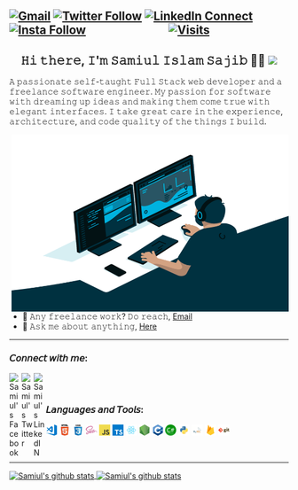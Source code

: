 [![Gmail](https://img.shields.io/badge/%20-Send%20Mail-black?color=14171A&labelColor=ef5350&logo=gmail&logoColor=ffffff)](mailto:samiul.islam.unisel@gmail.com)
[![Twitter Follow](https://img.shields.io/badge/dynamic/json.svg?color=14171A&labelColor=37474f&logo=twitter&logoColor=4fc3f7&label=&query=%24[0].followers_count&url=https%3A%2F%2Fcdn.syndication.twimg.com%2Fwidgets%2Ffollowbutton%2Finfo.json%3Fscreen_names%3Dtwitt_sajib&suffix=%20Followers)](https://twitter.com/twitt_sajib/)
[![LinkedIn Connect](https://img.shields.io/badge/%20-Connect-black?color=14171A&labelColor=212121&logo=linkedin&logoColor=ffffff)](https://www.linkedin.com/in/linked-sajib/)
[![Insta Follow](https://img.shields.io/badge/%20-Follow-black?color=14171A&labelColor=d81b60&logo=instagram&logoColor=ffffff)](https://www.instagram.com/instaa_sajib/)
&nbsp;&nbsp;&nbsp;&nbsp;&nbsp;&nbsp;&nbsp;&nbsp;&nbsp;&nbsp;&nbsp;&nbsp;&nbsp;&nbsp;&nbsp;&nbsp;&nbsp;&nbsp;&nbsp;&nbsp;&nbsp;&nbsp;&nbsp;&nbsp;&nbsp;&nbsp;&nbsp;&nbsp;
[![Visits](https://komarev.com/ghpvc/?username=git-sajib&logo=GitHub&label=github%20visits&color=336699&logoColor=white&style=flat-square)](https://github.com/git-sajib)
---

<h2 align="center"> 𝙷𝚒 𝚝𝚑𝚎𝚛𝚎, 𝙸'𝚖 𝚂𝚊𝚖𝚒𝚞𝚕 𝙸𝚜𝚕𝚊𝚖 𝚂𝚊𝚓𝚒𝚋 👨‍💻 <img src="https://media.giphy.com/media/hvRJCLFzcasrR4ia7z/giphy.gif" width="25px"></h2>

𝙰 𝚙𝚊𝚜𝚜𝚒𝚘𝚗𝚊𝚝𝚎 𝚜𝚎𝚕𝚏-𝚝𝚊𝚞𝚐𝚑𝚝 𝙵𝚞𝚕𝚕 𝚂𝚝𝚊𝚌𝚔 𝚠𝚎𝚋 𝚍𝚎𝚟𝚎𝚕𝚘𝚙𝚎𝚛 𝚊𝚗𝚍 𝚊 𝚏𝚛𝚎𝚎𝚕𝚊𝚗𝚌𝚎 𝚜𝚘𝚏𝚝𝚠𝚊𝚛𝚎 𝚎𝚗𝚐𝚒𝚗𝚎𝚎𝚛. 𝙼𝚢 𝚙𝚊𝚜𝚜𝚒𝚘𝚗 𝚏𝚘𝚛 𝚜𝚘𝚏𝚝𝚠𝚊𝚛𝚎 𝚠𝚒𝚝𝚑 𝚍𝚛𝚎𝚊𝚖𝚒𝚗𝚐 𝚞𝚙 𝚒𝚍𝚎𝚊𝚜 𝚊𝚗𝚍 𝚖𝚊𝚔𝚒𝚗𝚐 𝚝𝚑𝚎𝚖 𝚌𝚘𝚖𝚎 𝚝𝚛𝚞𝚎 𝚠𝚒𝚝𝚑 𝚎𝚕𝚎𝚐𝚊𝚗𝚝 𝚒𝚗𝚝𝚎𝚛𝚏𝚊𝚌𝚎𝚜. 𝙸 𝚝𝚊𝚔𝚎 𝚐𝚛𝚎𝚊𝚝 𝚌𝚊𝚛𝚎 𝚒𝚗 𝚝𝚑𝚎 𝚎𝚡𝚙𝚎𝚛𝚒𝚎𝚗𝚌𝚎, 𝚊𝚛𝚌𝚑𝚒𝚝𝚎𝚌𝚝𝚞𝚛𝚎, 𝚊𝚗𝚍 𝚌𝚘𝚍𝚎 𝚚𝚞𝚊𝚕𝚒𝚝𝚢 𝚘𝚏 𝚝𝚑𝚎 𝚝𝚑𝚒𝚗𝚐𝚜 𝙸 𝚋𝚞𝚒𝚕𝚍.

  <img align="right" alt="GIF" src="https://github.com/git-sajib/git-sajib/blob/main/code.gif" width="500" height="320" />
  
- 💼 𝙰𝚗𝚢 𝚏𝚛𝚎𝚎𝚕𝚊𝚗𝚌𝚎 𝚠𝚘𝚛𝚔? 𝙳𝚘 𝚛𝚎𝚊𝚌𝚑, [Email](mailto:samiul.islam.unisel@gmail.com)
- 💬 𝙰𝚜𝚔 𝚖𝚎 𝚊𝚋𝚘𝚞𝚝 𝚊𝚗𝚢𝚝𝚑𝚒𝚗𝚐, [Here](https://github.com/git-sajib/git-sajib/issues)

---

### 𝘊𝘰𝘯𝘯𝘦𝘤𝘵 𝘸𝘪𝘵𝘩 𝘮𝘦:

<a href="https://www.facebook.com/fb.sajib/">
  <img align="left" alt="Samiul's Facebook" width="22px" src="https://raw.githubusercontent.com/peterthehan/peterthehan/master/assets/facebook.svg" />
</a>
<a href="https://twitter.com/twitt_sajib/">
  <img align="left" alt="Samiul's Twitter" width="22px" src="https://raw.githubusercontent.com/peterthehan/peterthehan/master/assets/twitter.svg" />
</a>
<a href="https://www.linkedin.com/in/linked-sajib/">
  <img align="left" alt="Samiul's LinkedIN" width="22px" src="https://raw.githubusercontent.com/peterthehan/peterthehan/master/assets/linkedin.svg" />
</a>

<br />
<br />

### 𝘓𝘢𝘯𝘨𝘶𝘢𝘨𝘦𝘴 𝘢𝘯𝘥 𝘛𝘰𝘰𝘭𝘴:

<code><img height="20" src="https://raw.githubusercontent.com/github/explore/80688e429a7d4ef2fca1e82350fe8e3517d3494d/topics/visual-studio-code/visual-studio-code.png"></code>
<code><img height="20" src="https://raw.githubusercontent.com/github/explore/80688e429a7d4ef2fca1e82350fe8e3517d3494d/topics/html/html.png"></code>
<code><img height="20" src="https://raw.githubusercontent.com/github/explore/80688e429a7d4ef2fca1e82350fe8e3517d3494d/topics/css/css.png"></code>
<code><img height="20" src="https://raw.githubusercontent.com/github/explore/80688e429a7d4ef2fca1e82350fe8e3517d3494d/topics/sass/sass.png"></code>
<code><img height="20" src="https://raw.githubusercontent.com/github/explore/80688e429a7d4ef2fca1e82350fe8e3517d3494d/topics/javascript/javascript.png"></code>
<code><img height="20" src="https://raw.githubusercontent.com/github/explore/80688e429a7d4ef2fca1e82350fe8e3517d3494d/topics/typescript/typescript.png"></code>
<code><img height="20" src="https://raw.githubusercontent.com/github/explore/80688e429a7d4ef2fca1e82350fe8e3517d3494d/topics/react/react.png"></code>
<code><img height="20" src="https://raw.githubusercontent.com/github/explore/80688e429a7d4ef2fca1e82350fe8e3517d3494d/topics/nodejs/nodejs.png"></code>
<code><img height="20" src="https://raw.githubusercontent.com/github/explore/80688e429a7d4ef2fca1e82350fe8e3517d3494d/topics/cpp/cpp.png"></code>
<code><img height="20" src="https://raw.githubusercontent.com/github/explore/80688e429a7d4ef2fca1e82350fe8e3517d3494d/topics/csharp/csharp.png"></code>
<code><img height="20" src="https://raw.githubusercontent.com/github/explore/80688e429a7d4ef2fca1e82350fe8e3517d3494d/topics/python/python.png"></code>
<code><img height="20" src="https://raw.githubusercontent.com/github/explore/80688e429a7d4ef2fca1e82350fe8e3517d3494d/topics/mysql/mysql.png"></code>
<code><img height="20" src="https://raw.githubusercontent.com/github/explore/80688e429a7d4ef2fca1e82350fe8e3517d3494d/topics/firebase/firebase.png"></code>
<code><img height="20" src="https://raw.githubusercontent.com/github/explore/80688e429a7d4ef2fca1e82350fe8e3517d3494d/topics/git/git.png"></code>

<br />

---

<a href="https://github.com/git-sajib/github-readme-stats">
  <img align="center" src="https://github-readme-stats.vercel.app/api?username=git-sajib&show_icons=true&include_all_commits=true&theme=gotham" alt="Samiul's github stats" />
</a>
<a href="https://github.com/git-sajib/github-readme-stats">
  <img align="center" src="https://github-readme-stats.vercel.app/api/top-langs/?username=git-sajib&layout=compact&theme=gotham" alt="Samiul's github stats" />
</a>


